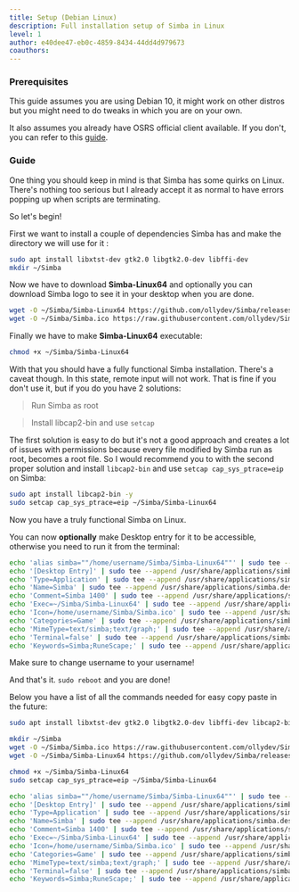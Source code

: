 ```yaml
---
title: Setup (Debian Linux)
description: Full installation setup of Simba in Linux
level: 1
author: e40dee47-eb0c-4859-8434-44dd4d979673
coauthors: 
---
```


### Prerequisites

This guide assumes you are using Debian 10, it might work on other distros but you might need to do tweaks in which you are on your own.

It also assumes you already have OSRS official client available. If you don't, you can refer to this [guide](https://waspscripts.com/blog/OSRS%20Setup%20(Debian)).

### Guide

One thing you should keep in mind is that Simba has some quirks on Linux. There's nothing too serious but I already accept it as normal to have errors popping up when scripts are terminating.

So let's begin!

First we want to install a couple of dependencies Simba has and make the directory we will use for it :

```bash
sudo apt install libxtst-dev gtk2.0 libgtk2.0-dev libffi-dev
mkdir ~/Simba
```
Now we have to download **Simba-Linux64** and optionally you can download Simba logo to see it in your desktop when you are done.
```bash
wget -O ~/Simba/Simba-Linux64 https://github.com/ollydev/Simba/releases/latest/download/Simba-Linux64
wget -O ~/Simba/Simba.ico https://raw.githubusercontent.com/ollydev/Simba/simba1400/Source/Simba/Simba.ico
````

Finally we have to make **Simba-Linux64** executable:

```bash
chmod +x ~/Simba/Simba-Linux64
```

With that you should have a fully functional Simba installation. There's a caveat though. In this state, remote input will not work. That is fine if you don't use it, but if you do you have 2 solutions:

> Run Simba as root

> Install libcap2-bin and use `setcap`

The first solution is easy to do but it's not a good approach and creates a lot of issues with permissions because every file modified by Simba run as root, becomes a root file.
So I would recommend you to with the second proper solution and install `libcap2-bin` and use `setcap cap_sys_ptrace=eip` on Simba:

```bash
sudo apt install libcap2-bin -y
sudo setcap cap_sys_ptrace=eip ~/Simba/Simba-Linux64
```

Now you have a truly functional Simba on Linux.

You can now **optionally** make Desktop entry for it to be accessible, otherwise you need to run it from the terminal:

```bash
echo 'alias simba=""/home/username/Simba/Simba-Linux64""' | sudo tee --append /etc/bash.bashrc
echo '[Desktop Entry]' | sudo tee --append /usr/share/applications/simba.desktop
echo 'Type=Application' | sudo tee --append /usr/share/applications/simba.desktop
echo 'Name=Simba' | sudo tee --append /usr/share/applications/simba.desktop
echo 'Comment=Simba 1400' | sudo tee --append /usr/share/applications/simba.desktop
echo 'Exec=~/Simba/Simba-Linux64' | sudo tee --append /usr/share/applications/simba.desktop
echo 'Icon=/home/username/Simba/Simba.ico' | sudo tee --append /usr/share/applications/simba.desktop
echo 'Categories=Game' | sudo tee --append /usr/share/applications/simba.desktop
echo 'MimeType=text/simba;text/graph;' | sudo tee --append /usr/share/applications/simba.desktop
echo 'Terminal=false' | sudo tee --append /usr/share/applications/simba.desktop
echo 'Keywords=Simba;RuneScape;' | sudo tee --append /usr/share/applications/simba.desktop
```

Make sure to change username to your username!

And that's it. `sudo reboot` and you are done!

Below you have a list of all the commands needed for easy copy paste in the future:

```bash
sudo apt install libxtst-dev gtk2.0 libgtk2.0-dev libffi-dev libcap2-bin -y

mkdir ~/Simba
wget -O ~/Simba/Simba.ico https://raw.githubusercontent.com/ollydev/Simba/simba1400/Source/Simba/Simba.ico
wget -O ~/Simba/Simba-Linux64 https://github.com/ollydev/Simba/releases/download/autobuild-simba1400/Simba-Linux64

chmod +x ~/Simba/Simba-Linux64
sudo setcap cap_sys_ptrace=eip ~/Simba/Simba-Linux64

echo 'alias simba=""/home/username/Simba/Simba-Linux64""' | sudo tee --append /etc/bash.bashrc
echo '[Desktop Entry]' | sudo tee --append /usr/share/applications/simba.desktop
echo 'Type=Application' | sudo tee --append /usr/share/applications/simba.desktop
echo 'Name=Simba' | sudo tee --append /usr/share/applications/simba.desktop
echo 'Comment=Simba 1400' | sudo tee --append /usr/share/applications/simba.desktop
echo 'Exec=~/Simba/Simba-Linux64' | sudo tee --append /usr/share/applications/simba.desktop
echo 'Icon=/home/username/Simba/Simba.ico' | sudo tee --append /usr/share/applications/simba.desktop
echo 'Categories=Game' | sudo tee --append /usr/share/applications/simba.desktop
echo 'MimeType=text/simba;text/graph;' | sudo tee --append /usr/share/applications/simba.desktop
echo 'Terminal=false' | sudo tee --append /usr/share/applications/simba.desktop
echo 'Keywords=Simba;RuneScape;' | sudo tee --append /usr/share/applications/simba.desktop
```